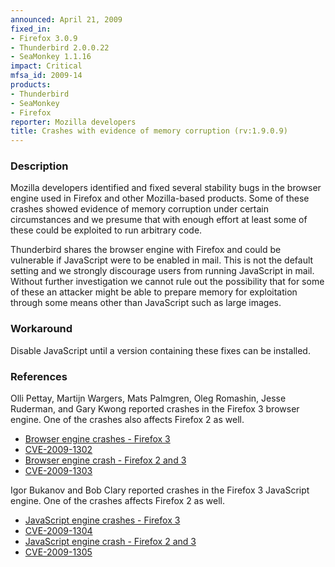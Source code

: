 ```yaml
---
announced: April 21, 2009
fixed_in:
- Firefox 3.0.9
- Thunderbird 2.0.0.22
- SeaMonkey 1.1.16
impact: Critical
mfsa_id: 2009-14
products:
- Thunderbird
- SeaMonkey
- Firefox
reporter: Mozilla developers
title: Crashes with evidence of memory corruption (rv:1.9.0.9)
---
```


<h3>Description</h3>

<p>Mozilla developers identified and fixed several stability bugs in
the browser engine used in Firefox and other Mozilla-based
products. Some of these crashes showed evidence of memory corruption
under certain circumstances and we presume that with enough effort at
least some of these could be exploited to run arbitrary code.</p>

<p class="note">Thunderbird shares the browser engine with Firefox and
could be vulnerable if JavaScript were to be enabled in mail. This is
not the default setting and we strongly discourage users from running
JavaScript in mail. Without further investigation we cannot rule out
the possibility that for some of these an attacker might be able to
prepare memory for exploitation through some means other than
JavaScript such as large images.</p>

<h3>Workaround</h3>

<p>Disable JavaScript until a version containing these fixes can be
installed.</p>

<h3>References</h3>

<p>Olli Pettay, Martijn Wargers, Mats Palmgren, Oleg Romashin, Jesse
Ruderman, and Gary Kwong reported crashes in the Firefox 3 browser engine.
One of the crashes also affects Firefox 2 as well.  </p>

<ul>
  <li><a href="https://bugzilla.mozilla.org/buglist.cgi?bug_id=462517,454276,477775,483444,461053,467881,432114,428113,431260">Browser engine crashes - Firefox 3</a></li>
  <li><a class="ex-ref" href="http://cve.mitre.org/cgi-bin/cvename.cgi?name=CVE-2009-1302">CVE-2009-1302</a></li>
  <li><a href="https://bugzilla.mozilla.org/show_bug.cgi?id=453736">Browser engine crash - Firefox 2 and 3</a></li>
  <li><a class="ex-ref" href="http://cve.mitre.org/cgi-bin/cvename.cgi?name=CVE-2009-1303">CVE-2009-1303</a></li>
</ul>

<p>Igor Bukanov and Bob Clary reported crashes in the Firefox 3 
JavaScript engine.  One of the crashes affects Firefox 2 as well.
</p>

<ul>
  <li><a href="https://bugzilla.mozilla.org/buglist.cgi?bug_id=475971,461158">JavaScript engine crashes - Firefox 3</a></li>
  <li><a class="ex-ref" href="http://cve.mitre.org/cgi-bin/cvename.cgi?name=CVE-2009-1304">CVE-2009-1304</a></li>
  <li><a href="https://bugzilla.mozilla.org/show_bug.cgi?id=476049">JavaScript engine crash - Firefox 2 and 3</a></li>
  <li><a class="ex-ref" href="http://cve.mitre.org/cgi-bin/cvename.cgi?name=CVE-2009-1305">CVE-2009-1305</a></li>
</ul>



